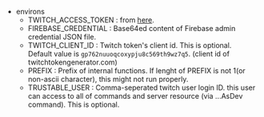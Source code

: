 - environs
    - TWITCH_ACCESS_TOKEN : from [here](https://twitchtokengenerator.com/quick/o4qKOhbSmI).
    - FIREBASE_CREDENTIAL : Base64ed content of Firebase admin credential JSON file.
    - TWITCH_CLIENT_ID : Twitch token's client id. This is optional. Default value is `gp762nuuoqcoxypju8c569th9wz7q5`. (client id of twitchtokengenerator.com)
    - PREFIX : Prefix of internal functions. If lenght of PREFIX is not 1(or non-ascii character), this might not run properly.
    - TRUSTABLE_USER : Comma-seperated twitch user login ID. this user can access to all of commands and server resource (via ...AsDev command). This is optional.
    
